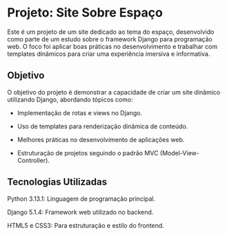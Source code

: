 # Projeto: Site Sobre Espaço

Este é um projeto de um site dedicado ao tema do espaço, desenvolvido como parte de um estudo sobre o framework Django para programação web. O foco foi aplicar boas práticas no desenvolvimento e trabalhar com templates dinâmicos para criar uma experiência imersiva e informativa.

## Objetivo

O objetivo do projeto é demonstrar a capacidade de criar um site dinâmico utilizando Django, abordando tópicos como:

- Implementação de rotas e views no Django.

- Uso de templates para renderização dinâmica de conteúdo.

- Melhores práticas no desenvolvimento de aplicações web.

- Estruturação de projetos seguindo o padrão MVC (Model-View-Controller).

## Tecnologias Utilizadas

Python 3.13.1: Linguagem de programação principal.

Django 5.1.4: Framework web utilizado no backend.

HTML5 e CSS3: Para estruturação e estilo do frontend.
